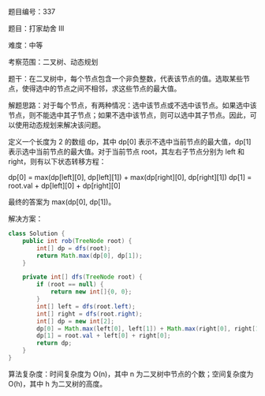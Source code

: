 题目编号：337

题目：打家劫舍 III

难度：中等

考察范围：二叉树、动态规划

题干：在二叉树中，每个节点包含一个非负整数，代表该节点的值。选取某些节点，使得选中的节点之间不相邻，求这些节点的最大值。

解题思路：对于每个节点，有两种情况：选中该节点或不选中该节点。如果选中该节点，则不能选中其子节点；如果不选中该节点，则可以选中其子节点。因此，可以使用动态规划来解决该问题。

定义一个长度为 2 的数组 dp，其中 dp[0] 表示不选中当前节点的最大值，dp[1] 表示选中当前节点的最大值。对于当前节点 root，其左右子节点分别为 left 和 right，则有以下状态转移方程：

dp[0] = max(dp[left][0], dp[left][1]) + max(dp[right][0], dp[right][1])
dp[1] = root.val + dp[left][0] + dp[right][0]

最终的答案为 max(dp[0], dp[1])。

解决方案：

```java
class Solution {
    public int rob(TreeNode root) {
        int[] dp = dfs(root);
        return Math.max(dp[0], dp[1]);
    }

    private int[] dfs(TreeNode root) {
        if (root == null) {
            return new int[]{0, 0};
        }
        int[] left = dfs(root.left);
        int[] right = dfs(root.right);
        int[] dp = new int[2];
        dp[0] = Math.max(left[0], left[1]) + Math.max(right[0], right[1]);
        dp[1] = root.val + left[0] + right[0];
        return dp;
    }
}
```

算法复杂度：时间复杂度为 O(n)，其中 n 为二叉树中节点的个数；空间复杂度为 O(h)，其中 h 为二叉树的高度。